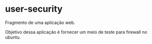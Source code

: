 # user-security

Fragmento de uma aplicação web.

Objetivo dessa aplicação é fornecer um meio de teste 
para firewall no ubuntu.
